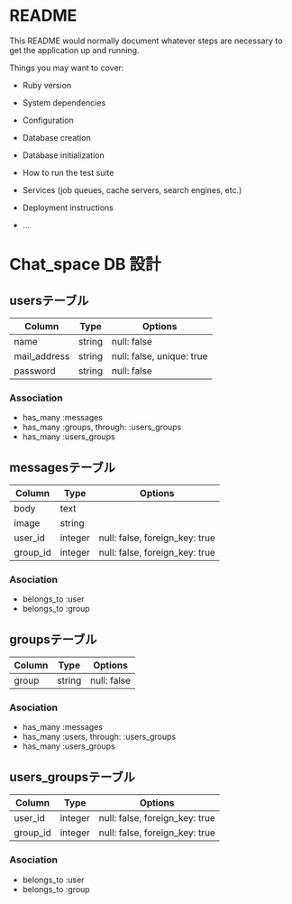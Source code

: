 # README

This README would normally document whatever steps are necessary to get the
application up and running.

Things you may want to cover:

* Ruby version

* System dependencies

* Configuration

* Database creation

* Database initialization

* How to run the test suite

* Services (job queues, cache servers, search engines, etc.)

* Deployment instructions

* ...

# Chat_space DB 設計
## usersテーブル
|Column|Type|Options|
|------|----|-------|
|name|string|null: false|
|mail_address|string|null: false, unique: true|
|password|string|null: false|
### Association
- has_many :messages
- has_many :groups, through:  :users_groups
- has_many :users_groups

## messagesテーブル
|Column|Type|Options|
|------|----|-------|
|body|text|
|image|string|
|user_id|integer|null: false, foreign_key: true|
|group_id|integer|null: false, foreign_key: true|
### Asociation
- belongs_to :user
- belongs_to :group

## groupsテーブル
|Column|Type|Options|
|------|----|-------|
|group|string|null: false|
### Asociation
- has_many :messages
- has_many :users, through:  :users_groups
- has_many :users_groups

## users_groupsテーブル
|Column|Type|Options|
|------|----|-------|
|user_id|integer|null: false, foreign_key: true|
|group_id|integer|null: false, foreign_key: true|
### Asociation
- belongs_to :user
- belongs_to :group